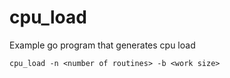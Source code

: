 # cpu_load
Example go program that generates cpu load

```
cpu_load -n <number of routines> -b <work size>
```
